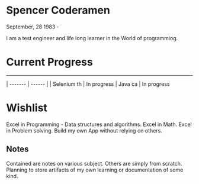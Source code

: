 # Spencer Coderamen

September, 28 1983 &dash;

I am a test engineer and life long learner in the World of programming.

# Current Progress

---

| ------- | ------ |
| Selenium th | In progress
| Java ca | In progress

# Wishlist
Excel in Programming
    - Data structures and algorithms.
Excel in Math.
Excel in Problem solving.
Build my own App without relying on others.

## Notes
Contained are notes on various subject.
Others are simply from scratch.
Planning to store artifacts of my own learning or documentation of some kind.
